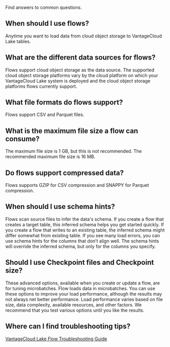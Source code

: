 
Find answers to common questions.

## When should I use flows?


Anytime you want to load data from cloud object storage to VantageCloud Lake tables.

## What are the different data sources for flows?


Flows support cloud object storage as the data source. The supported cloud object storage platforms vary by the cloud platform on which your VantageCloud Lake system is deployed and the cloud object storage platforms flows currently support.

## What file formats do flows support?


Flows support CSV and Parquet files.

## What is the maximum file size a flow can consume?


The maximum file size is 1 GB, but this is not recommended. The recommended maximum file size is 16 MB.

## Do flows support compressed data?


Flows supports GZIP for CSV compression and SNAPPY for Parquet compression.

## When should I use schema hints?


Flows scan source files to infer the data's schema. If you create a flow that creates a target table, this inferred schema helps you get started quickly. If you create a flow that writes to an existing table, the inferred schema might differ somewhat from existing table. If you see many load errors, you can use schema hints for the columns that don’t align well. The schema hints will override the inferred schema, but only for the columns you specify.

## Should I use Checkpoint files and Checkpoint size?


These advanced options, available when you create or update a flow, are for tuning microbatches. Flow loads data in microbatches. You can use these options to improve your load performance, although the results may not always net better performance. Load performance varies based on file size, data complexity, available resources, and other factors. We recommend that you test various options until you like the results.

## Where can I find troubleshooting tips?


[VantageCloud Lake Flow Troubleshooting Guide](pel1691713437487.md)

